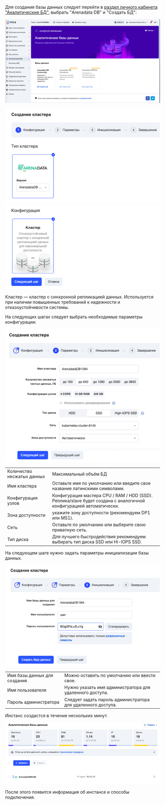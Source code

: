 Для создания базы данных следует перейти в [раздел личного кабинета "Аналитические БД"](https://mcs.mail.ru/app/services/analytic-databases/), выбрать "Arenadata DB" и "Создать БД":

![](./assets/1599676662889-1599676662889.png)

![](./assets/1599676647087-1599676647087.png)

Кластер — кластер с синхронной репликацией данных. Используется при наличии повышенных требований к надежности и отказоустойчивости системы.

На следующих шагах следует выбрать необходимые параметры конфигурации:

![](./assets/1599676750064-1599676750064.png)

<table><tbody><tr><td>Количество несжатых данных</td><td>Максимальный объём БД</td></tr><tr><td>Имя кластера</td><td>Оставьте имя по умолчанию или введите свое название латинскими символами.</td></tr><tr><td>Конфигурация узлов</td><td>Конфигурация мастера CPU / RAM / HDD (SSD). Реплика/slave будет создана с аналогичной конфигурацией автоматически.</td></tr><tr><td>Зона доступности</td><td>укажите зону доступности (рекомендуем DP1 или MS1).</td></tr><tr><td>Сеть</td><td>Оставьте по умолчанию или выберите свою приватную сеть.</td></tr><tr><td>Тип диска</td><td>Для лучшего быстродействия рекомендуем выбирать тип диска SSD или Hi-IOPS SSD.</td></tr></tbody></table>

На следующем шаге нужно задать параметры инициализации базы данных.

![](./assets/1599676787109-1599676787109.png)

<table><tbody><tr><td>Имя базы данных для создания</td><td>Можно оставить по умолчанию или ввести свое.</td></tr><tr><td>Имя пользователя</td><td>Нужно указать имя администратора для удаленного доступа.</td></tr><tr><td>Пароль администратора</td><td>Следует задать пароль администратора для удаленного доступа.</td></tr></tbody></table>

Инстанс создастся в течение нескольких минут.

![](./assets/1599676805437-1599676805437.png)

После этого появится информация об инстансе и способы подключения.